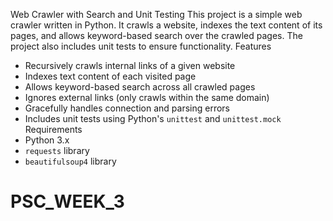 Web Crawler with Search and Unit Testing
This project is a simple web crawler written in Python. It crawls a website, indexes the text content of its pages, and allows keyword-based search over the crawled pages. The project also includes unit tests to ensure functionality.
Features
- Recursively crawls internal links of a given website
- Indexes text content of each visited page
- Allows keyword-based search across all crawled pages
- Ignores external links (only crawls within the same domain)
- Gracefully handles connection and parsing errors
- Includes unit tests using Python's `unittest` and `unittest.mock`
Requirements
- Python 3.x
- `requests` library
- `beautifulsoup4` library
# PSC_WEEK_3
